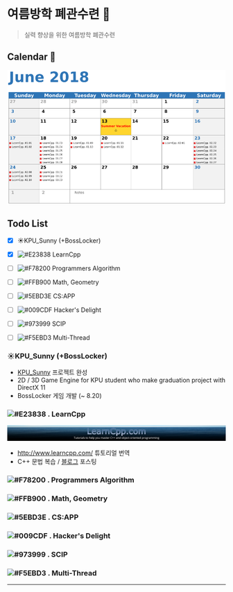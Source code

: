 # 여름방학 폐관수련 :book:

> 실력 향상을 위한 여름방학 폐관수련

## Calendar :calendar:

![06](./asset/06.png)

## Todo List

- [x] :sunny:KPU_Sunny (+BossLocker)
- [x] ![#E23838](https://placehold.it/15/E23838/000000?text=+)   LearnCpp
- [ ] ![#F78200](https://placehold.it/15/f78200/000000?text=+)   Programmers Algorithm 
- [ ] ![#FFB900](https://placehold.it/15/ffb900/000000?text=+)   Math, Geometry
- [ ] ![#5EBD3E](https://placehold.it/15/5ebd3d/000000?text=+)   CS:APP
- [ ] ![#009CDF](https://placehold.it/15/009cdf/000000?text=+)   Hacker's Delight
- [ ] ![#973999](https://placehold.it/15/973999/000000?text=+)   SCIP
- [ ] ![#F5EBD3](https://placehold.it/15/f5ebd3/000000?text=+)   Multi-Thread

 

 

 

 

 

### :sunny:KPU_Sunny (+BossLocker)

- [KPU_Sunny](https://github.com/adunStudio/KPU_Sunny) 프로젝트 완성
- 2D / 3D Game Engine for KPU student who make graduation project with DirectX 11
- BossLocker 게임 개발 (~ 8.20)

### ![#E23838](https://placehold.it/15/E23838/000000?text=+) . LearnCpp

![LearnCpp](./asset/LearnCpp_1920.jpg)

- http://www.learncpp.com/ 튜토리얼 번역
- C++ 문법 복습 / [블로그](https://boycoding.tistory.com) 포스팅

### ![#F78200](https://placehold.it/15/f78200/000000?text=+)  . Programmers Algorithm



### ![#FFB900](https://placehold.it/15/ffb900/000000?text=+) . Math, Geometry



### ![#5EBD3E](https://placehold.it/15/5ebd3d/000000?text=+) . CS:APP



### ![#009CDF](https://placehold.it/15/009cdf/000000?text=+) . Hacker's Delight



### ![#973999](https://placehold.it/15/973999/000000?text=+) . SCIP



### ![#F5EBD3](https://placehold.it/15/f5ebd3/000000?text=+) . Multi-Thread

 

---


